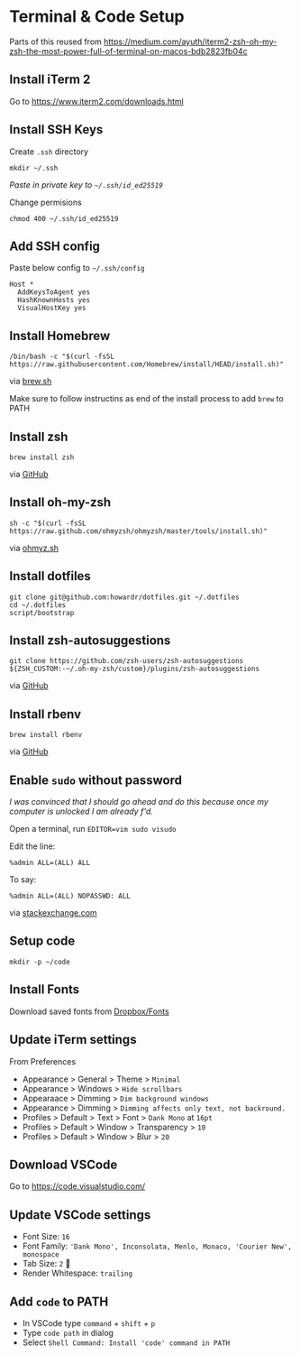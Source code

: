 # Terminal & Code Setup

Parts of this reused from https://medium.com/ayuth/iterm2-zsh-oh-my-zsh-the-most-power-full-of-terminal-on-macos-bdb2823fb04c

## Install iTerm 2

Go to https://www.iterm2.com/downloads.html

## Install SSH Keys

Create `.ssh` directory

```
mkdir ~/.ssh
```
*Paste in private key to `~/.ssh/id_ed25519`*

Change permisions

```
chmod 400 ~/.ssh/id_ed25519
```

## Add SSH config

Paste below config to `~/.ssh/config`

```
Host *
  AddKeysToAgent yes
  HashKnownHosts yes
  VisualHostKey yes
```

## Install Homebrew

```
/bin/bash -c "$(curl -fsSL https://raw.githubusercontent.com/Homebrew/install/HEAD/install.sh)"
```

via [brew.sh](https://brew.sh/)

Make sure to follow instructins as end of the install process to add `brew` to PATH

## Install zsh

```
brew install zsh
```

via [GitHub](https://github.com/ohmyzsh/ohmyzsh/wiki/Installing-ZSH#how-to-install-zsh-on-many-platforms)

## Install oh-my-zsh

```
sh -c "$(curl -fsSL https://raw.github.com/ohmyzsh/ohmyzsh/master/tools/install.sh)"
```

via [ohmyz.sh](https://ohmyz.sh/#install)

## Install dotfiles

```
git clone git@github.com:howardr/dotfiles.git ~/.dotfiles
cd ~/.dotfiles
script/bootstrap
```

## Install zsh-autosuggestions

```
git clone https://github.com/zsh-users/zsh-autosuggestions ${ZSH_CUSTOM:-~/.oh-my-zsh/custom}/plugins/zsh-autosuggestions
```

via [GitHub](https://github.com/zsh-users/zsh-autosuggestions/blob/master/INSTALL.md#oh-my-zsh)

## Install rbenv

```
brew install rbenv
```

via [GitHub](https://github.com/rbenv/rbenv#installation)

## Enable `sudo` without password

*I was convinced that I should go ahead and do this because once my computer is unlocked I am already f'd.*

Open a terminal, run `EDITOR=vim sudo visudo`

Edit the line:

```
%admin ALL=(ALL) ALL
```

To say:

```
%admin ALL=(ALL) NOPASSWD: ALL
```

via [stackexchange.com](https://apple.stackexchange.com/questions/257813/enable-sudo-without-a-password-on-macos)

## Setup code

```
mkdir -p ~/code
```

## Install Fonts

Download saved fonts from [Dropbox/Fonts](https://www.dropbox.com/home/Fonts)

## Update iTerm settings

From Preferences

 * Appearance > General > Theme > `Minimal`
 * Appearance > Windows > `Hide scrollbars`
 * Appearaace > Dimming > `Dim background windows`
 * Appearance > Dimming > `Dimming affects only text, not backround.`
 * Profiles > Default > Text > Font > `Dank Mono` at `16pt`
 * Profiles > Default > Window > Transparency > `10`
 * Profiles > Default > Window > Blur > `20`

## Download VSCode

Go to https://code.visualstudio.com/

## Update VSCode settings

 * Font Size: `16`
 * Font Family: `'Dank Mono', Inconsolata, Menlo, Monaco, 'Courier New', monospace`
 * Tab Size: `2` 😬
 * Render Whitespace: `trailing`

## Add `code` to PATH

 * In VSCode type `command` + `shift` + `p`
 * Type `code path` in dialog
 * Select `Shell Command: Install 'code' command in PATH`